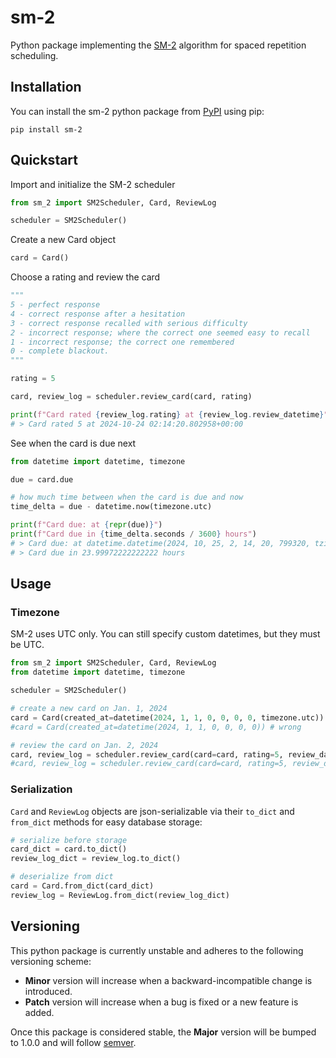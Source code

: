 # sm-2

Python package implementing the [SM-2](https://super-memory.com/english/ol/sm2.htm) algorithm for spaced repetition scheduling.

## Installation

You can install the sm-2 python package from [PyPI](https://pypi.org/project/sm-2/) using pip:
```
pip install sm-2
```

## Quickstart

Import and initialize the SM-2 scheduler

```python
from sm_2 import SM2Scheduler, Card, ReviewLog

scheduler = SM2Scheduler()
```

Create a new Card object

```python
card = Card()
```

Choose a rating and review the card

```python
"""
5 - perfect response
4 - correct response after a hesitation
3 - correct response recalled with serious difficulty
2 - incorrect response; where the correct one seemed easy to recall
1 - incorrect response; the correct one remembered
0 - complete blackout.
"""

rating = 5

card, review_log = scheduler.review_card(card, rating)

print(f"Card rated {review_log.rating} at {review_log.review_datetime}")
# > Card rated 5 at 2024-10-24 02:14:20.802958+00:00
```

See when the card is due next
```python
from datetime import datetime, timezone

due = card.due

# how much time between when the card is due and now
time_delta = due - datetime.now(timezone.utc)

print(f"Card due: at {repr(due)}")
print(f"Card due in {time_delta.seconds / 3600} hours")
# > Card due: at datetime.datetime(2024, 10, 25, 2, 14, 20, 799320, tzinfo=datetime.timezone.utc)
# > Card due in 23.99972222222222 hours
```

## Usage

### Timezone

SM-2 uses UTC only. You can still specify custom datetimes, but they must be UTC.

```python
from sm_2 import SM2Scheduler, Card, ReviewLog
from datetime import datetime, timezone

scheduler = SM2Scheduler()

# create a new card on Jan. 1, 2024
card = Card(created_at=datetime(2024, 1, 1, 0, 0, 0, 0, timezone.utc)) # right
#card = Card(created_at=datetime(2024, 1, 1, 0, 0, 0, 0)) # wrong

# review the card on Jan. 2, 2024
card, review_log = scheduler.review_card(card=card, rating=5, review_datetime=datetime(2024, 1, 1, 0, 0, 0, 0, timezone.utc)) # right
#card, review_log = scheduler.review_card(card=card, rating=5, review_datetime=datetime(2024, 1, 1, 0, 0, 0, 0)) # wrong
```

### Serialization

`Card` and `ReviewLog` objects are json-serializable via their `to_dict` and `from_dict` methods for easy database storage:
```python
# serialize before storage
card_dict = card.to_dict()
review_log_dict = review_log.to_dict()

# deserialize from dict
card = Card.from_dict(card_dict)
review_log = ReviewLog.from_dict(review_log_dict)
```

## Versioning

This python package is currently unstable and adheres to the following versioning scheme:

- **Minor** version will increase when a backward-incompatible change is introduced.
- **Patch** version will increase when a bug is fixed or a new feature is added.

Once this package is considered stable, the **Major** version will be bumped to 1.0.0 and will follow [semver](https://semver.org/).